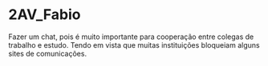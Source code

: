 # 2AV_Fabio
Fazer um chat, pois é muito importante para cooperação entre colegas de trabalho e estudo. Tendo em vista que muitas instituições bloqueiam alguns sites de comunicações.
